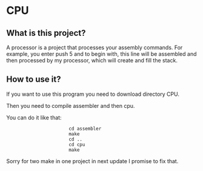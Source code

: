 # CPU

## What is this project?

A processor is a project that processes your assembly commands. For example, you enter push 5 and to begin with, this line will be assembled and then processed by my processor, which will create and fill the stack.

## How to use it?

If you want to use this program you need to download directory CPU.

Then you need to compile assembler and then cpu. 

You can do it like that: 
                          
                           cd assembler
                           make
                           cd ..
                           cd cpu   
                           make
Sorry for two make in one project in next update I promise to fix that.


